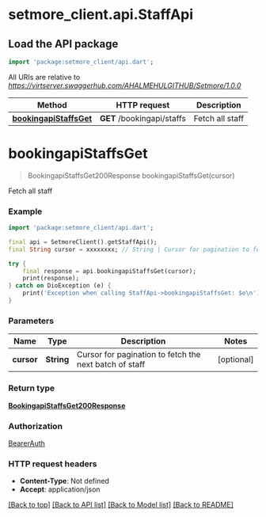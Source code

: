# setmore_client.api.StaffApi

## Load the API package
```dart
import 'package:setmore_client/api.dart';
```

All URIs are relative to *https://virtserver.swaggerhub.com/AHALMEHULGITHUB/Setmore/1.0.0*

Method | HTTP request | Description
------------- | ------------- | -------------
[**bookingapiStaffsGet**](StaffApi.md#bookingapistaffsget) | **GET** /bookingapi/staffs | Fetch all staff


# **bookingapiStaffsGet**
> BookingapiStaffsGet200Response bookingapiStaffsGet(cursor)

Fetch all staff

### Example
```dart
import 'package:setmore_client/api.dart';

final api = SetmoreClient().getStaffApi();
final String cursor = xxxxxxxx; // String | Cursor for pagination to fetch the next batch of staff

try {
    final response = api.bookingapiStaffsGet(cursor);
    print(response);
} catch on DioException (e) {
    print('Exception when calling StaffApi->bookingapiStaffsGet: $e\n');
}
```

### Parameters

Name | Type | Description  | Notes
------------- | ------------- | ------------- | -------------
 **cursor** | **String**| Cursor for pagination to fetch the next batch of staff | [optional] 

### Return type

[**BookingapiStaffsGet200Response**](BookingapiStaffsGet200Response.md)

### Authorization

[BearerAuth](../README.md#BearerAuth)

### HTTP request headers

 - **Content-Type**: Not defined
 - **Accept**: application/json

[[Back to top]](#) [[Back to API list]](../README.md#documentation-for-api-endpoints) [[Back to Model list]](../README.md#documentation-for-models) [[Back to README]](../README.md)

